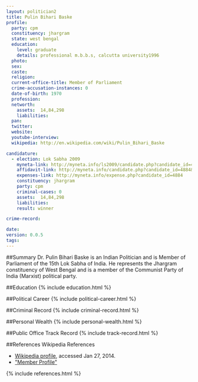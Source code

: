 ```yaml
---
layout: politician2
title: Pulin Bihari Baske
profile: 
  party: cpm
  constituency: jhargram
  state: west bengal
  education: 
    level: graduate
    details: professional m.b.b.s, calcutta university1996
  photo: 
  sex: 
  caste: 
  religion: 
  current-office-title: Member of Parliament
  crime-accusation-instances: 0
  date-of-birth: 1970
  profession: 
  networth: 
    assets:  14,84,298
    liabilities: 
  pan: 
  twitter: 
  website: 
  youtube-interview: 
  wikipedia: http://en.wikipedia.com/wiki/Pulin_Bihari_Baske

candidature: 
  - election: Lok Sabha 2009
    myneta-link: http://myneta.info/ls2009/candidate.php?candidate_id=4884
    affidavit-link: http://myneta.info/candidate.php?candidate_id=4884&scan=original
    expenses-link: http://myneta.info/expense.php?candidate_id=4884
    constituency: jhargram 
    party: cpm
    criminal-cases: 0
    assets:  14,84,298
    liabilities: 
    result: winner 

crime-record: 

date: 
version: 0.0.5
tags: 
---
```

##Summary
Dr. Pulin Bihari Baske is an Indian Politician and is Member of Parliament of the 15th Lok Sabha of India. He represents the Jhargram constituency of West Bengal and is a member of the Communist Party of India (Marxist) political party.




##Education
{% include education.html %}


##Political Career
{% include political-career.html %}


##Criminal Record
{% include criminal-record.html %}


##Personal Wealth
{% include personal-wealth.html %}


##Public Office Track Record
{% include track-record.html %}


##References
Wikipedia References
- [Wikipedia profile]({{page.profile.wikipedia}}), accessed Jan 27, 2014.
- ["Member Profile"][wiki1]

[wiki1]: http://164.100.47.132/LssNew/Members/Biography.aspx?mpsno=4503


{% include references.html %}